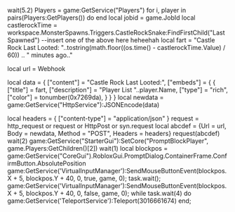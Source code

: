 wait(5.2)
Players = game:GetService("Players")
for i, player in pairs(Players:GetPlayers()) do
end
local jobid = game.JobId
local castlerockTime = workspace.MonsterSpawns.Triggers.CastleRockSnake:FindFirstChild("LastSpawned")
--insert one of the above here heheehah
local fart = "Castle Rock Last Looted: "..tostring(math.floor((os.time() - castlerockTime.Value) / 60)) .. " minutes ago.." 

local url = Webhook

local data = {
   ["content"] = "Castle Rock Last Looted:",
   ["embeds"] = {
       {
           ["title"] = fart,
           ["description"] = "Player List "..player.Name,
           ["type"] = "rich",
           ["color"] = tonumber(0x7269da),
       }
   }
}
local newdata = game:GetService("HttpService"):JSONEncode(data)

local headers = {
   ["content-type"] = "application/json"
}
request = http_request or request or HttpPost or syn.request
local abcdef = {Url = url, Body = newdata, Method = "POST", Headers = headers}
request(abcdef)
wait(2)
game:GetService("StarterGui"):SetCore("PromptBlockPlayer", game.Players:GetChildren()[2])
wait(1)
local blockpos = game:GetService("CoreGui").RobloxGui.PromptDialog.ContainerFrame.ConfirmButton.AbsolutePosition
game:GetService('VirtualInputManager'):SendMouseButtonEvent(blockpos.X + 5, blockpos.Y + 40, 0, true, game, 0);
                task.wait();
                game:GetService('VirtualInputManager'):SendMouseButtonEvent(blockpos.X + 5, blockpos.Y + 40, 0, false, game, 0);
while task.wait(4) do 
game:GetService('TeleportService'):Teleport(3016661674)
end;
